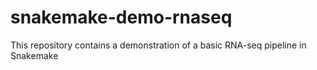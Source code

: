 # snakemake-demo-rnaseq

This repository contains a demonstration of a basic RNA-seq pipeline in Snakemake

